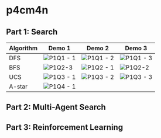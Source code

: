 # p4cm4n

## Part 1: Search

| Algorithm | Demo 1 | Demo 2 | Demo 3 |
| --------- | ------ | ------ | ------ |
| DFS       | ![P1Q1 - 1](https://github.com/user-attachments/assets/5233108b-4e9e-43bb-9a7c-65c78089f2eb) | ![P1Q1 - 2](https://github.com/user-attachments/assets/e273129d-56cf-44f3-a3b1-128c30c62dd8) | ![P1Q1 - 3](https://github.com/user-attachments/assets/4af73fe8-ae5d-448a-95a2-970e721e22e9) |
| BFS       | ![P1Q2-3](https://github.com/user-attachments/assets/b2abc907-f2cb-45b2-9f8d-92c1c87223e3) | ![P1Q2 - 1](https://github.com/user-attachments/assets/6a9f2507-35b1-4f84-9966-ca646b104918) | ![P1Q2-2](https://github.com/user-attachments/assets/920689de-3fa8-43e1-b0b6-c8fceff7cac8) |
| UCS       | ![P1Q3 - 1](https://github.com/user-attachments/assets/1e688e28-17bc-4e75-a660-bfa3544527bb) | ![P1Q3 - 2](https://github.com/user-attachments/assets/dd06900b-b688-4557-8c76-5fcee7cc6d25) | ![P1Q3 - 3](https://github.com/user-attachments/assets/1936a3ee-6fac-4fee-9e77-231f479334e8) |
| A-star    | ![P1Q4 - 1](https://github.com/user-attachments/assets/46d24648-1ea2-464c-8870-4ecb06f956ee) |  |  |

## Part 2: Multi-Agent Search

## Part 3: Reinforcement Learning

